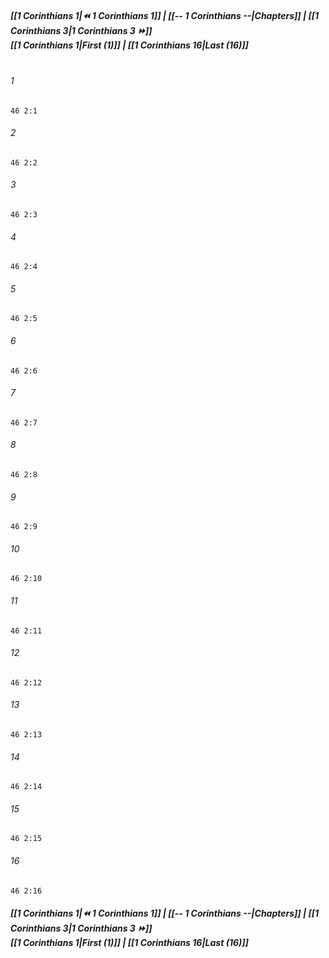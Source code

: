 
##### **[[1 Corinthians 1|⏪ 1 Corinthians 1]] | [[-- 1 Corinthians --|Chapters]] | [[1 Corinthians 3|1 Corinthians 3 ⏩]]**<br>**[[1 Corinthians 1|First (1)]] | [[1 Corinthians 16|Last (16)]]**<br><br>

###### 1
``` verse
46 2:1
```
###### 2
``` verse
46 2:2
```
###### 3
``` verse
46 2:3
```
###### 4
``` verse
46 2:4
```
###### 5
``` verse
46 2:5
```
###### 6
``` verse
46 2:6
```
###### 7
``` verse
46 2:7
```
###### 8
``` verse
46 2:8
```
###### 9
``` verse
46 2:9
```
###### 10
``` verse
46 2:10
```
###### 11
``` verse
46 2:11
```
###### 12
``` verse
46 2:12
```
###### 13
``` verse
46 2:13
```
###### 14
``` verse
46 2:14
```
###### 15
``` verse
46 2:15
```
###### 16
``` verse
46 2:16
```

##### **[[1 Corinthians 1|⏪ 1 Corinthians 1]] | [[-- 1 Corinthians --|Chapters]] | [[1 Corinthians 3|1 Corinthians 3 ⏩]]**<br>**[[1 Corinthians 1|First (1)]] | [[1 Corinthians 16|Last (16)]]**
